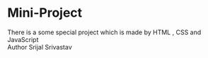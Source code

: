 # Mini-Project
There is a some special project which is made by HTML , CSS and JavaScript
<br>
Author Srijal Srivastav
